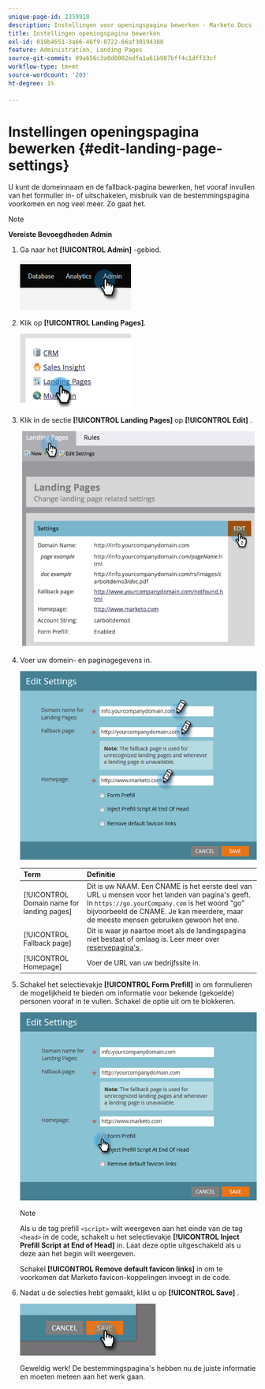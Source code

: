 ```yaml
---
unique-page-id: 2359918
description: Instellingen voor openingspagina bewerken - Marketo Docs - Productdocumentatie
title: Instellingen openingspagina bewerken
exl-id: 019b4651-3a66-46f9-8722-66af30194380
feature: Administration, Landing Pages
source-git-commit: 09a656c3a0d0002edfa1a61b987bff4c1dff33cf
workflow-type: tm+mt
source-wordcount: '203'
ht-degree: 1%

---
```


# Instellingen openingspagina bewerken {#edit-landing-page-settings}

U kunt de domeinnaam en de fallback-pagina bewerken, het vooraf invullen van het formulier in- of uitschakelen, misbruik van de bestemmingspagina voorkomen en nog veel meer. Zo gaat het.

>[!NOTE]
>
>**Vereiste Bevoegdheden Admin**

1. Ga naar het **[!UICONTROL Admin]** -gebied.

   ![](assets/edit-landing-page-settings-1.png)

1. Klik op **[!UICONTROL Landing Pages]**.

   ![](assets/edit-landing-page-settings-2.png)

1. Klik in de sectie **[!UICONTROL Landing Pages]** op **[!UICONTROL Edit]** .

   ![](assets/edit-landing-page-settings-3.png)

1. Voer uw domein- en paginagegevens in.

   ![](assets/edit-landing-page-settings-4.png)

   | Term | Definitie |
   |---|---|
   | [!UICONTROL Domain name for landing pages] | Dit is uw NAAM. Een CNAME is het eerste deel van URL u mensen voor het landen van pagina&#39;s geeft. In `https://go.yourCompany.com` is het woord &quot;go&quot; bijvoorbeeld de CNAME. Je kan meerdere, maar de meeste mensen gebruiken gewoon het ene. |
   | [!UICONTROL Fallback page] | Dit is waar je naartoe moet als de landingspagina niet bestaat of omlaag is. Leer meer over [&#x200B; reservepagina&#39;s &#x200B;](/help/marketo/product-docs/administration/settings/set-a-fallback-page.md). |
   | [!UICONTROL Homepage] | Voer de URL van uw bedrijfssite in. |

1. Schakel het selectievakje **[!UICONTROL Form Prefill]** in om formulieren de mogelijkheid te bieden om informatie voor bekende (gekoelde) personen vooraf in te vullen. Schakel de optie uit om te blokkeren.

   ![](assets/edit-landing-page-settings-5.png)

   >[!NOTE]
   >
   >Als u de tag prefill `<script>` wilt weergeven aan het einde van de tag `<head>` in de code, schakelt u het selectievakje **[!UICONTROL Inject Prefill Script at End of Head]** in. Laat deze optie uitgeschakeld als u deze aan het begin wilt weergeven.
   >
   >Schakel **[!UICONTROL Remove default favicon links]** in om te voorkomen dat Marketo favicon-koppelingen invoegt in de code.

1. Nadat u de selecties hebt gemaakt, klikt u op **[!UICONTROL Save]** .

   ![](assets/edit-landing-page-settings-6.png)

   Geweldig werk! De bestemmingspagina&#39;s hebben nu de juiste informatie en moeten meteen aan het werk gaan.
